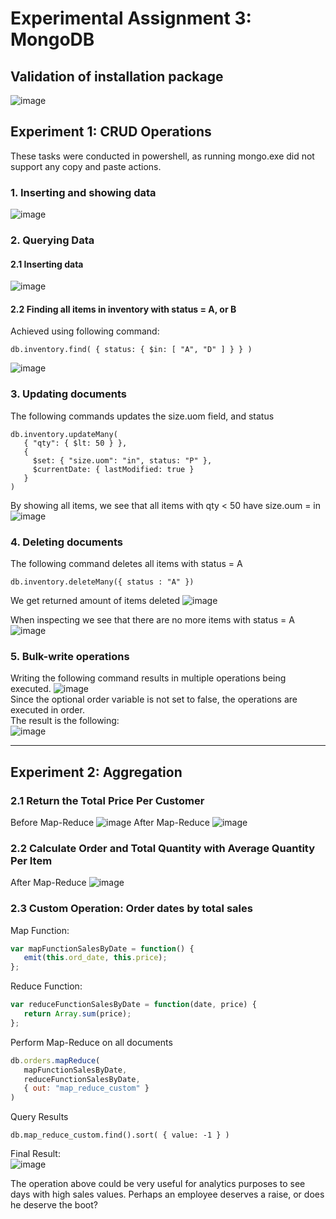 # Experimental Assignment 3: MongoDB

## Validation of installation package
![image](https://user-images.githubusercontent.com/54100104/191832606-7cf506b7-eead-4283-8c30-629fdc39a8fd.png)

## Experiment 1: CRUD Operations
These tasks were conducted in powershell, as running mongo.exe did not support any copy and paste actions. 

### 1. Inserting and showing data
![image](https://user-images.githubusercontent.com/54100104/191807080-c60e7813-0db5-4eed-a408-5821d2cb6b62.png)

### 2. Querying Data
#### 2.1 Inserting data
![image](https://user-images.githubusercontent.com/54100104/191809158-3485b467-5191-4a11-b212-f364ba1df6bb.png)
#### 2.2 Finding all items in inventory with status = A, or B
Achieved using following command:
```
db.inventory.find( { status: { $in: [ "A", "D" ] } } )
```
![image](https://user-images.githubusercontent.com/54100104/191809475-b3560d6f-2532-446d-91a3-bcb0a9731d7f.png)

### 3. Updating documents
The following commands updates the size.uom field, and status
```
db.inventory.updateMany(
   { "qty": { $lt: 50 } },
   {
     $set: { "size.uom": "in", status: "P" },
     $currentDate: { lastModified: true }
   }
)
```
By showing all items, we see that all items with qty < 50 have size.oum = in
![image](https://user-images.githubusercontent.com/54100104/191811185-fe302832-b74b-4286-b661-7452ad56ac16.png)

### 4. Deleting documents
The following command deletes all items with status = A
```
db.inventory.deleteMany({ status : "A" })
```
We get returned amount of items deleted
![image](https://user-images.githubusercontent.com/54100104/191811521-906be6b9-b159-4db2-8a5d-1e60ccd6f7d4.png)

When inspecting we see that there are no more items with status = A
![image](https://user-images.githubusercontent.com/54100104/191811801-b0b73d0b-3b17-4594-90d3-5f013b9203ac.png)

### 5. Bulk-write operations
Writing the following command results in multiple operations being executed.
![image](https://user-images.githubusercontent.com/54100104/191813635-0ff67513-de61-481a-b6c4-ab8528466503.png)   
Since the optional order variable is not set to false, the operations are executed in order.   
The result is the following:   
![image](https://user-images.githubusercontent.com/54100104/191813980-c6635133-df35-4b8f-a036-c0f433de535c.png)

---
## Experiment 2: Aggregation

### 2.1 Return the Total Price Per Customer
Before Map-Reduce
![image](https://user-images.githubusercontent.com/54100104/191822989-1dc6cba7-6fba-4e1e-bc4e-02d1a47ce402.png)
After Map-Reduce
![image](https://user-images.githubusercontent.com/54100104/191822707-fcc22cd8-e3dd-4c70-85b8-55b4fcec7916.png)

### 2.2 Calculate Order and Total Quantity with Average Quantity Per Item
After Map-Reduce
![image](https://user-images.githubusercontent.com/54100104/191823485-86bb1f7b-ef25-4903-8d70-a25493f74848.png)

### 2.3 Custom Operation: Order dates by total sales
Map Function:
```js
var mapFunctionSalesByDate = function() {
   emit(this.ord_date, this.price);
};
```
Reduce Function:
```js
var reduceFunctionSalesByDate = function(date, price) {
   return Array.sum(price);
};
```
Perform Map-Reduce on all documents
```js
db.orders.mapReduce(
   mapFunctionSalesByDate,
   reduceFunctionSalesByDate,
   { out: "map_reduce_custom" }
)
```
Query Results
```
db.map_reduce_custom.find().sort( { value: -1 } )
```
Final Result:   
![image](https://user-images.githubusercontent.com/54100104/191828924-3222bd72-7cfd-45c1-bc14-05d39caeaed6.png)

The operation above could be very useful for analytics purposes to see days with high sales values. Perhaps an employee deserves a raise, or does he deserve the boot?
